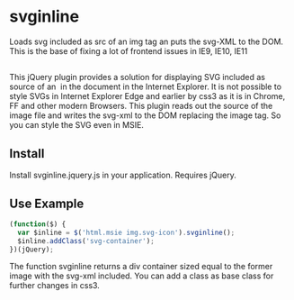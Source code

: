 # svginline
Loads svg included as src of an img tag an puts the svg-XML to the DOM. This is the base of fixing a lot of frontend issues in IE9, IE10, IE11

##
This jQuery plugin provides a solution for displaying SVG included as source of an <img /> in the document in the Internet Explorer.
It is not possible to style SVGs in Internet Explorer Edge and earlier by css3 as it is in Chrome, FF and other modern Browsers.
This plugin reads out the source of the image file and writes the svg-xml to the DOM replacing the image tag. So you can style the SVG even in MSIE.

## Install
Install svginline.jquery.js in your application. 
Requires jQuery.
 
## Use Example

```javascript
(function($) {
  var $inline = $('html.msie img.svg-icon').svginline();
  $inline.addClass('svg-container');
})(jQuery);
```

The function svginline returns a div container sized equal to the former image with the svg-xml included. 
You can add a class as base class for further changes in css3.

